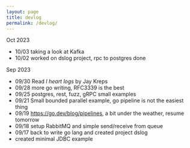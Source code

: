 ```yaml
---
layout: page
title: devlog
permalink: /devlog/
---
```


Oct 2023
- 10/03 taking a look at Kafka
- 10/02 worked on dslog project, rpc to postgres done

Sep 2023
- 09/30 Read *I heart logs* by Jay Kreps 
- 09/28 more go writing, RFC3339 is the best 
- 09/25 postgres, rest, fuzz, gRPC small examples
- 09/21 Small bounded parallel example, go pipeline is not the easiest thing 
- 09/19 https://go.dev/blog/pipelines, a bit under the weather, resume tomorrow
- 09/18 setup RabbitMQ and simple send/receive from queue
- 09/17 back to write go lang and created project dslog 
- created minimal JDBC example
